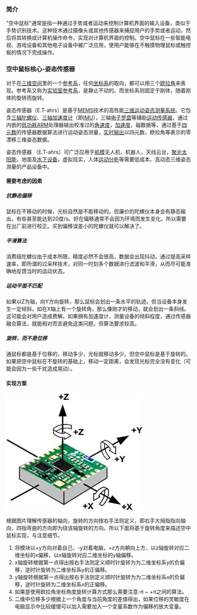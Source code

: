 ### **简介**

"空中鼠标"通常是指一种通过手势或者运动来控制计算机界面的输入设备，类似于手势识别技术。这种技术通过摄像头或其他传感器来捕捉用户的手势或者运动，然后将其转换成计算机操作命令，实现对计算机界面的控制。空中鼠标在一些智能电视、游戏设备和其他电子设备中被广泛应用，使用户能够在不触摸物理鼠标或触控板的情况下完成操作。


### **空中鼠标核心-姿态传感器**


对于在[三维空间](https://baike.baidu.com/item/%E4%B8%89%E7%BB%B4%E7%A9%BA%E9%97%B4/3180500?fromModule=lemma_inlink)里的一个[参考系](https://baike.baidu.com/item/%E5%8F%82%E8%80%83%E7%B3%BB/823115?fromModule=lemma_inlink)，任何[坐标系](https://baike.baidu.com/item/%E5%9D%90%E6%A0%87%E7%B3%BB/1531516?fromModule=lemma_inlink)的取向，都可以用三个[欧拉角](https://baike.baidu.com/item/%E6%AC%A7%E6%8B%89%E8%A7%92/1626212?fromModule=lemma_inlink)来表现。参考系又称为[实验室参考系](https://baike.baidu.com/item/%E5%AE%9E%E9%AA%8C%E5%AE%A4%E5%8F%82%E8%80%83%E7%B3%BB/53626786?fromModule=lemma_inlink)，是静止不动的。而坐标系则固定于刚体，随着刚体的旋转而旋转。

姿态传感器（E.T-ahrs）是基于[MEMS](https://baike.baidu.com/item/MEMS/686299?fromModule=lemma_inlink)技术的高性能[三维运动](https://baike.baidu.com/item/%E4%B8%89%E7%BB%B4%E8%BF%90%E5%8A%A8/3732371?fromModule=lemma_inlink)[姿态测量系统](https://baike.baidu.com/item/%E5%A7%BF%E6%80%81%E6%B5%8B%E9%87%8F%E7%B3%BB%E7%BB%9F/53418186?fromModule=lemma_inlink)。它包含[三轴陀螺仪](https://baike.baidu.com/item/%E4%B8%89%E8%BD%B4%E9%99%80%E8%9E%BA%E4%BB%AA/3785697?fromModule=lemma_inlink)、[三轴加速度计](https://baike.baidu.com/item/%E4%B8%89%E8%BD%B4%E5%8A%A0%E9%80%9F%E5%BA%A6%E8%AE%A1/20863147?fromModule=lemma_inlink)（即[IMU](https://baike.baidu.com/item/IMU/23629630?fromModule=lemma_inlink)），三轴[电子罗盘](https://baike.baidu.com/item/%E7%94%B5%E5%AD%90%E7%BD%97%E7%9B%98/8973568?fromModule=lemma_inlink)等辅助[运动传感器](https://baike.baidu.com/item/%E8%BF%90%E5%8A%A8%E4%BC%A0%E6%84%9F%E5%99%A8/56515726?fromModule=lemma_inlink)，通过内嵌的[低功耗](https://baike.baidu.com/item/%E4%BD%8E%E5%8A%9F%E8%80%97/712641?fromModule=lemma_inlink)[ARM](https://baike.baidu.com/item/ARM/7518299?fromModule=lemma_inlink)处理器输出校准过的[角速度](https://baike.baidu.com/item/%E8%A7%92%E9%80%9F%E5%BA%A6/1532689?fromModule=lemma_inlink)，[加速度](https://baike.baidu.com/item/%E5%8A%A0%E9%80%9F%E5%BA%A6/3764?fromModule=lemma_inlink)，磁数据等，通过基于[四元数](https://baike.baidu.com/item/%E5%9B%9B%E5%85%83%E6%95%B0/5795379?fromModule=lemma_inlink)的传感器数据算法进行运动姿态测量，[实时输出](https://baike.baidu.com/item/%E5%AE%9E%E6%97%B6%E8%BE%93%E5%87%BA/53627292?fromModule=lemma_inlink)以四元数、欧拉角等表示的零漂移三维姿态数据。

姿态传感器 （E.T-ahrs）可广泛应用于[航模](https://baike.baidu.com/item/%E8%88%AA%E6%A8%A1/10576318?fromModule=lemma_inlink)无人机，机器人，天线云台，[聚光太阳能](https://baike.baidu.com/item/%E8%81%9A%E5%85%89%E5%A4%AA%E9%98%B3%E8%83%BD/10779673?fromModule=lemma_inlink)，地面及[水下设备](https://baike.baidu.com/item/%E6%B0%B4%E4%B8%8B%E8%AE%BE%E5%A4%87/5000088?fromModule=lemma_inlink)，虚拟现实，人体[运动分析](https://baike.baidu.com/item/%E8%BF%90%E5%8A%A8%E5%88%86%E6%9E%90/56515712?fromModule=lemma_inlink)等需要低成本、高动态三维姿态测量的产品设备中。

#### **需要考虑的因素**

##### **抗静态偏移**

鼠标在不移动的时候，光标自然是不能移动的。但廉价的陀螺仪本身会有静态输出，有些甚至能达到20度/s。好在偏移通常不会因为环境而发生变化。所以需要在出厂前进行校正。买到偏移误差小的陀螺仪就可以解决了。

##### **平滑算法**

消费级陀螺仪由于成本所限，精度必然不会很高，数据会出现抖动。通过提高采样速率，即所谓的过采样技术，对同一时刻多个数据进行滤波和平滑，从而尽可能准确地反馈当时的运动状态。

##### **运动平面不匹配**

如果以Z为轴，向Y方向旋转，那么鼠标会划出一条水平的轨迹。但当设备本身发生一定倾斜，如在X轴上有一个旋转角，那么像刚才的移动，就会划出一条斜线。这可能会对用户造成费解。如果拥有加速度计，测量设备的倾斜程度，通过传感器融合算法，就能相对而言避免这类问题，但算法要求较高。

##### **旋转，而不是位移**

通鼠标都是基于位移的，移动多少，光标就移动多少。但空中鼠标是基于旋转的。如果把空中鼠标在不旋转的基础上，移动一定距离，会发现光标完全没有变化（可能会因为一些干扰造成晃动）。


#### 实现方案

![CoordinateystemDirection](../../resource/项目集解决方案/空中鼠标/CoordinateystemDirection.jpg)

根据图片理解传感器的轴向，旋转的方向按右手法则定义，即右手大拇指指向轴向，四指弯曲的方向即为绕该轴旋转的方向。所以下面将基于旋转角度来描述空中鼠标实现，与注意细节。

1. 将模块以+y方向对着自己，-y对着电脑，+z方向朝向上方，以z轴旋转对应二维坐标的x偏移，以x轴旋转对应二维坐标的y轴偏移。
2. x轴旋转根据第一点得出按右手法则定义顺时针旋转为为二维坐标系y的负偏移，逆时针旋转为二维坐标系y的正偏移。
3. y轴旋转根据第一点得出按右手法则定义顺时针旋转为为二维坐标系x的负偏移，逆时针旋转为二维坐标系x的正偏移。
4. 如果是使用欧拉角坐标角度旋转计算方式那么需要注意-π ~ +π之间的算法。
5. 二维中位移多少根据上一个角度与当前角度的差值得出，如果位移的灵敏度在电脑显示中比较缓慢可以加入需要加入一个变量系数作为偏移的放大变量。